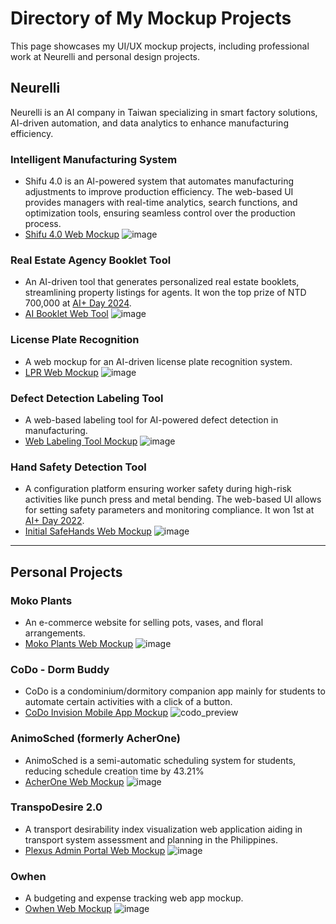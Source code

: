 # Directory of My Mockup Projects
This page showcases my UI/UX mockup projects, including professional work at Neurelli and personal design projects. 

## Neurelli
Neurelli is an AI company in Taiwan specializing in smart factory solutions, AI-driven automation, and data analytics to enhance manufacturing efficiency.

### Intelligent Manufacturing System

* Shifu 4.0 is an AI-powered system that automates manufacturing adjustments to improve production efficiency. The web-based UI provides managers with real-time analytics, search functions, and optimization tools, ensuring seamless control over the production process.
* [Shifu 4.0 Web Mockup](https://www.figma.com/proto/JkSwwxsNddWkbk1UHnnndI/Shifu?node-id=0-1&t=eO2s0Q5O8hxTdENA-1)
![image](https://github.com/user-attachments/assets/df6b5417-d218-4c8e-b733-2e4254a2edf7)

### Real Estate Agency Booklet Tool
* An AI-driven tool that generates personalized real estate booklets, streamlining property listings for agents. It won the top prize of NTD 700,000 at [AI+ Day 2024](https://neurelli.com/news_detail/35.htm).
* [AI Booklet Web Tool](https://www.figma.com/proto/DhTlR2TMLJfpMDMWZQt0b8/ERA-Web?node-id=4-2&t=sOSZj9YpBU51sUyd-1)
![image](https://github.com/user-attachments/assets/70878966-5f1e-456a-b820-9ceb2a03b4af)

### License Plate Recognition
* A web mockup for an AI-driven license plate recognition system.
* [LPR Web Mockup](https://www.figma.com/proto/5RbubArgCPx6yBbcUjfq72/LPR-Mockup?t=63qYvXRGyWTrVPIy-1)
![image](https://github.com/user-attachments/assets/915fc23f-2202-4f7f-a9c8-a35d7285aa62)

### Defect Detection Labeling Tool
* A web-based labeling tool for AI-powered defect detection in manufacturing.
* [Web Labeling Tool Mockup](https://www.figma.com/proto/W552QF8yoZigxBraYZXEvM/Obuster?node-id=4-74&t=w8gAVrvnYtKaOVsQ-1)
![image](https://github.com/user-attachments/assets/e3291c93-fabc-4888-b17a-ef2a36529b68)


### Hand Safety Detection Tool
* A configuration platform ensuring worker safety during high-risk activities like punch press and metal bending. The web-based UI allows for setting safety parameters and monitoring compliance. It won 1st at [AI+ Day 2022](https://neurelli.com/news_detail/30.htm).
* [Initial SafeHands Web Mockup](https://www.figma.com/proto/NKKtsGeMhI50UWaJgiSeAK/ADV-Web?node-id=1-2&t=3kmUPT7fywtstsfS-1)
![image](https://github.com/user-attachments/assets/32213b37-ce2d-4a17-bc52-a8a6fc627fc0)

---

## Personal Projects

### Moko Plants
* An e-commerce website for selling pots, vases, and floral arrangements.
* [Moko Plants Web Mockup](https://www.figma.com/proto/5mAPjV3boT19t2KPJ3Ovsx/Moko?node-id=1-2&t=Pzh2JcNSmQryKBXY-1)
![image](https://github.com/user-attachments/assets/f2ff0954-48bd-4e5b-bcf5-c1c6ae7845dd)

### CoDo - Dorm Buddy
* CoDo is a condominium/dormitory companion app mainly for students to automate certain activities with a click of a button.
* [CoDo Invision Mobile App Mockup](https://adriennesoliven.com/codo-app/#/screens)
![codo_preview](https://github.com/user-attachments/assets/db6036ce-6d04-4689-8c4d-7f8cf06f3205)

### AnimoSched (formerly AcherOne)
* AnimoSched is a semi-automatic scheduling system for students, reducing schedule creation time by 43.21%
* [AcherOne Web Mockup](https://www.figma.com/proto/QQfk0uZVaKpfL7504kffUf/Round-2?node-id=0-1&t=63qYvXRGyWTrVPIy-1)
![image](https://github.com/user-attachments/assets/b9d00c51-4a8a-4ae1-92d2-41614028b1aa)

### TranspoDesire 2.0
* A transport desirability index visualization web application aiding in transport system assessment and planning in the Philippines.
* [Plexus Admin Portal Web Mockup](https://www.figma.com/proto/FyD74OMdJ2tXx7p8RTB2TC/%5BTranspoDesire-2.0%5D-Admin-Portal?node-id=34-0&t=i4ThGGwGmb1jKzbm-1)
![image](https://github.com/user-attachments/assets/f5d31720-e768-4a4a-932c-3f19c9febed7)

### Owhen
* A budgeting and expense tracking web app mockup.
* [Owhen Web Mockup](https://www.figma.com/proto/ZFaoby9h3bTkz8LPCukFcV/Owhen?node-id=1-2&t=KKMCUOWzghGBASx1-1)
![image](https://github.com/user-attachments/assets/6068141d-ae9d-48a5-89b6-35377bcbb178)

